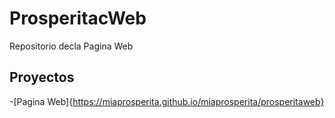 # ProsperitacWeb

Repositorio decla Pagina Web

## Proyectos

-[Pagina Web]{https://miaprosperita.github.io/miaprosperita/prosperitaweb}